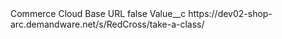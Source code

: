 <?xml version="1.0" encoding="UTF-8"?>
<CustomMetadata xmlns="http://soap.sforce.com/2006/04/metadata" xmlns:xsi="http://www.w3.org/2001/XMLSchema-instance" xmlns:xsd="http://www.w3.org/2001/XMLSchema">
    <label>Commerce Cloud Base URL</label>
    <protected>false</protected>
    <values>
        <field>Value__c</field>
        <value xsi:type="xsd:string">https://dev02-shop-arc.demandware.net/s/RedCross/take-a-class/</value>
    </values>
</CustomMetadata>
